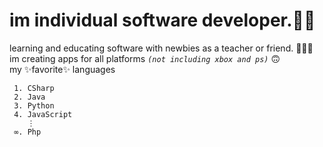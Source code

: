 # im individual software developer.👨‍💻   
learning and educating software with newbies as a teacher or friend.
👨‍🏫📖   
im creating apps for all platforms *`(not including xbox and ps)`* 🙃  
my ✨favorite✨ languages    
```
 1. CSharp
 2. Java
 3. Python
 4. JavaScript   
    ⋮   
 ∞. Php
```
